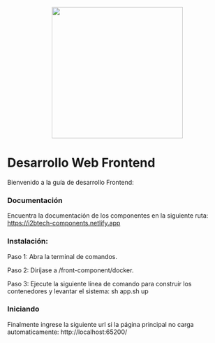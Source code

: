 <p align="center">
<img src="https://www.i2btech.com/wp-content/uploads/2019/02/logo_i2btech_header.svg" width="300">
</p>

Desarrollo Web Frontend
=====

Bienvenido a la guía de desarrollo Frontend:

### Documentación
Encuentra la documentación de los componentes en la siguiente ruta: https://i2btech-components.netlify.app

### Instalación:
Paso 1: Abra la terminal de comandos.

Paso 2: Diríjase a /front-component/docker.

Paso 3: Ejecute la siguiente línea de comando para construir los contenedores y levantar el sistema: sh app.sh up

### Iniciando
Finalmente ingrese la siguiente url si la página principal no carga automaticamente: http://localhost:65200/